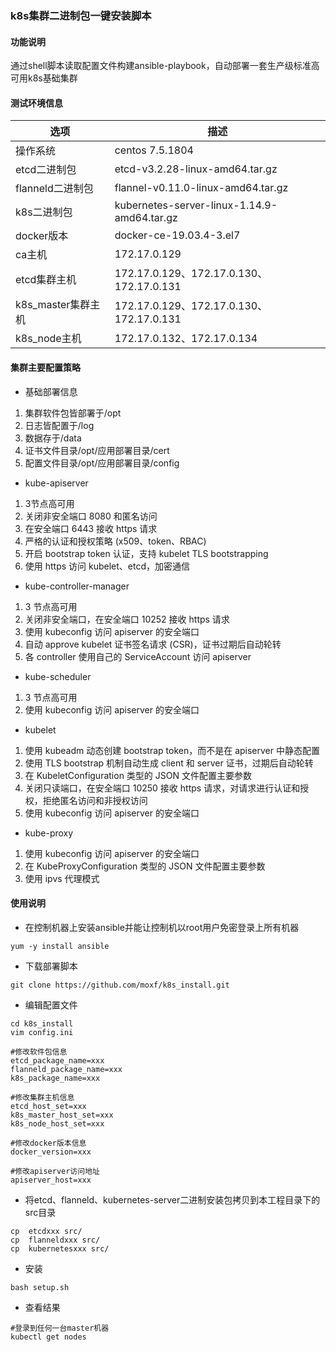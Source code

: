 ### k8s集群二进制包一键安装脚本
#### 功能说明
通过shell脚本读取配置文件构建ansible-playbook，自动部署一套生产级标准高可用k8s基础集群

#### 测试环境信息
|选项|描述|
|----|----|
|操作系统|centos 7.5.1804|
|etcd二进制包|etcd-v3.2.28-linux-amd64.tar.gz|
|flanneld二进制包|flannel-v0.11.0-linux-amd64.tar.gz|
|k8s二进制包|kubernetes-server-linux-1.14.9-amd64.tar.gz|
|docker版本|docker-ce-19.03.4-3.el7|
|ca主机|172.17.0.129|
|etcd集群主机|172.17.0.129、172.17.0.130、172.17.0.131|
|k8s_master集群主机|172.17.0.129、172.17.0.130、172.17.0.131|
|k8s_node主机|172.17.0.132、172.17.0.134|

#### 集群主要配置策略
- 基础部署信息
1. 集群软件包皆部署于/opt
2. 日志皆配置于/log
3. 数据存于/data
4. 证书文件目录/opt/应用部署目录/cert
5. 配置文件目录/opt/应用部署目录/config

- kube-apiserver
1. 3节点高可用
2. 关闭非安全端口 8080 和匿名访问
3. 在安全端口 6443 接收 https 请求
4. 严格的认证和授权策略 (x509、token、RBAC)
5. 开启 bootstrap token 认证，支持 kubelet TLS bootstrapping
6. 使用 https 访问 kubelet、etcd，加密通信

- kube-controller-manager
1. 3 节点高可用
2. 关闭非安全端口，在安全端口 10252 接收 https 请求
3. 使用 kubeconfig 访问 apiserver 的安全端口
4. 自动 approve kubelet 证书签名请求 (CSR)，证书过期后自动轮转
5. 各 controller 使用自己的 ServiceAccount 访问 apiserver

- kube-scheduler
1. 3 节点高可用
2. 使用 kubeconfig 访问 apiserver 的安全端口

- kubelet
1. 使用 kubeadm 动态创建 bootstrap token，而不是在 apiserver 中静态配置
2. 使用 TLS bootstrap 机制自动生成 client 和 server 证书，过期后自动轮转
3. 在 KubeletConfiguration 类型的 JSON 文件配置主要参数
4. 关闭只读端口，在安全端口 10250 接收 https 请求，对请求进行认证和授权，拒绝匿名访问和非授权访问
5. 使用 kubeconfig 访问 apiserver 的安全端口

- kube-proxy
1. 使用 kubeconfig 访问 apiserver 的安全端口
2. 在 KubeProxyConfiguration 类型的 JSON 文件配置主要参数
3. 使用 ipvs 代理模式


#### 使用说明
- 在控制机器上安装ansible并能让控制机以root用户免密登录上所有机器
```
yum -y install ansible
```

- 下载部署脚本
```
git clone https://github.com/moxf/k8s_install.git
```

- 编辑配置文件
```
cd k8s_install
vim config.ini 

#修改软件包信息
etcd_package_name=xxx
flanneld_package_name=xxx
k8s_package_name=xxx

#修改集群主机信息
etcd_host_set=xxx
k8s_master_host_set=xxx
k8s_node_host_set=xxx

#修改docker版本信息
docker_version=xxx

#修改apiserver访问地址
apiserver_host=xxx
```

- 将etcd、flanneld、kubernetes-server二进制安装包拷贝到本工程目录下的src目录
```
cp  etcdxxx src/
cp  flanneldxxx src/
cp  kubernetesxxx src/
```

- 安装
```
bash setup.sh
```

- 查看结果
```
#登录到任何一台master机器
kubectl get nodes
```
